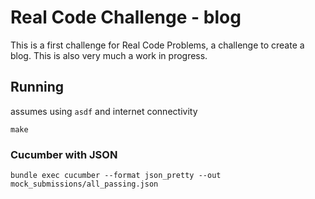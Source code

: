 # Real Code Challenge - blog

This is a first challenge for Real Code Problems, a challenge to create a blog.
This is also very much a work in progress.

## Running

assumes using `asdf` and internet connectivity

```
make
```

### Cucumber with JSON

```
bundle exec cucumber --format json_pretty --out mock_submissions/all_passing.json
```

